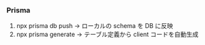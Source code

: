 ### Prisma

1. npx prisma db push
   → ローカルの schema を DB に反映
2. npx prisma generate
   → テーブル定義から client コードを自動生成
